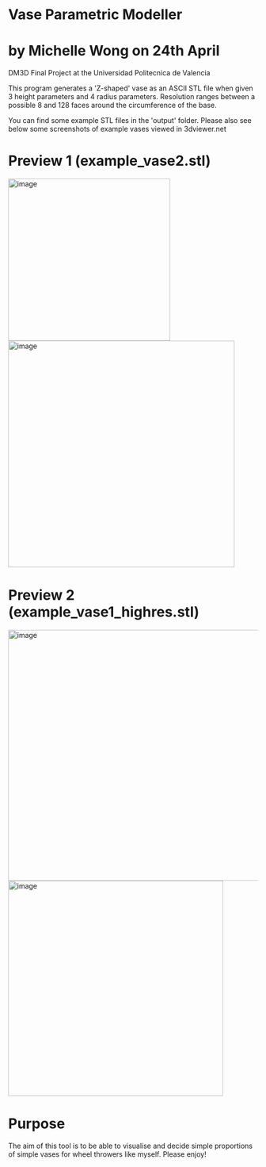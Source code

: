 # Vase Parametric Modeller
# by Michelle Wong on 24th April 
DM3D Final Project at the Universidad Politecnica de Valencia

This program generates a 'Z-shaped' vase as an ASCII STL file when given 3 height parameters and 4 radius parameters. 
Resolution ranges between a possible 8 and 128 faces around the circumference of the base. 

You can find some example STL files in the 'output' folder.
Please also see below some screenshots of example vases viewed in 3dviewer.net 

# Preview 1 (example_vase2.stl)
<img width="327" alt="image" src="https://github.com/michellew0ng/VaseParametricModeller/assets/67090127/325402e9-2d25-4e5b-84ad-4e41a1d17022">
<img width="457" alt="image" src="https://github.com/michellew0ng/VaseParametricModeller/assets/67090127/6c0882ad-f4e2-4f7a-9847-ae6ead5f5a7c">

# Preview 2 (example_vase1_highres.stl)
<img width="506" alt="image" src="https://github.com/michellew0ng/VaseParametricModeller/assets/67090127/a8d68071-9539-4fb9-9ab7-6d38bcda357d">
<img width="434" alt="image" src="https://github.com/michellew0ng/VaseParametricModeller/assets/67090127/eb72a1a6-3456-4781-9850-a6165b901f86">

# Purpose
The aim of this tool is to be able to visualise and decide simple proportions of simple vases for wheel throwers like myself.
Please enjoy!
